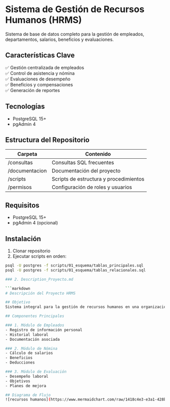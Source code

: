 # Sistema de Gestión de Recursos Humanos (HRMS)

Sistema de base de datos completo para la gestión de empleados, departamentos, salarios, beneficios y evaluaciones.

## Características Clave
✅ Gestión centralizada de empleados  
✅ Control de asistencia y nómina  
✅ Evaluaciones de desempeño  
✅ Beneficios y compensaciones  
✅ Generación de reportes

## Tecnologías
- PostgreSQL 15+
- pgAdmin 4

## Estructura del Repositorio

| Carpeta          | Contenido                                  |
|------------------|-------------------------------------------|
| /consultas       | Consultas SQL frecuentes                  |
| /documentacion   | Documentación del proyecto                |
| /scripts        | Scripts de estructura y procedimientos    |
| /permisos       | Configuración de roles y usuarios         |

## Requisitos
- PostgreSQL 15+
- pgAdmin 4 (opcional)

## Instalación
1. Clonar repositorio
2. Ejecutar scripts en orden:
```bash
psql -U postgres -f scripts/01_esquema/tablas_principales.sql
psql -U postgres -f scripts/01_esquema/tablas_relacionales.sql

### 2. Description_Proyecto.md

```markdown
# Descripción del Proyecto HRMS

## Objetivo
Sistema integral para la gestión de recursos humanos en una organización.

## Componentes Principales

### 1. Módulo de Empleados
- Registro de información personal
- Historial laboral
- Documentación asociada

### 2. Módulo de Nómina
- Cálculo de salarios
- Beneficios
- Deducciones

### 3. Módulo de Evaluación
- Desempeño laboral
- Objetivos
- Planes de mejora

## Diagrama de Flujo
![recursos humanos](https://www.mermaidchart.com/raw/1418c4e3-e3a1-428b-9d77-158f5e25abf4?theme=light&version=v0.1&format=svg)
